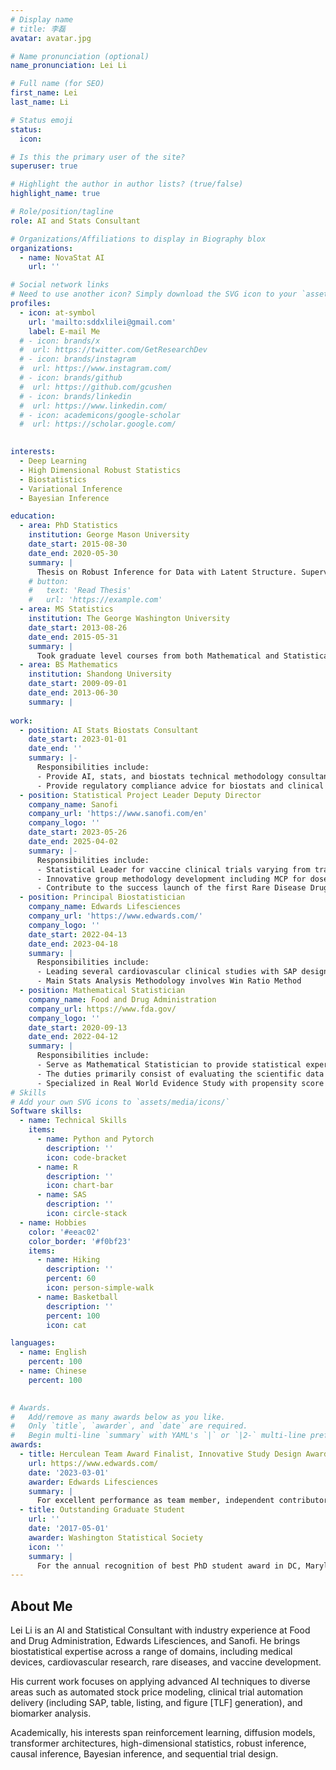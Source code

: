 ```yaml
---
# Display name
# title: 李磊
avatar: avatar.jpg

# Name pronunciation (optional)
name_pronunciation: Lei Li

# Full name (for SEO)
first_name: Lei 
last_name: Li

# Status emoji
status:
  icon: 

# Is this the primary user of the site?
superuser: true

# Highlight the author in author lists? (true/false)
highlight_name: true

# Role/position/tagline
role: AI and Stats Consultant

# Organizations/Affiliations to display in Biography blox
organizations:
  - name: NovaStat AI
    url: ''

# Social network links
# Need to use another icon? Simply download the SVG icon to your `assets/media/icons/` folder.
profiles:
  - icon: at-symbol
    url: 'mailto:sddxlilei@gmail.com'
    label: E-mail Me
  # - icon: brands/x
  #  url: https://twitter.com/GetResearchDev
  # - icon: brands/instagram
  #  url: https://www.instagram.com/
  # - icon: brands/github
  #  url: https://github.com/gcushen
  # - icon: brands/linkedin
  #  url: https://www.linkedin.com/
  # - icon: academicons/google-scholar
  #  url: https://scholar.google.com/
  

interests:
  - Deep Learning
  - High Dimensional Robust Statistics
  - Biostatistics
  - Variational Inference
  - Bayesian Inference

education:
  - area: PhD Statistics
    institution: George Mason University
    date_start: 2015-08-30
    date_end: 2020-05-30
    summary: |
      Thesis on Robust Inference for Data with Latent Structure. Supervised by [Prof Anand N Vidyashankar](https://anandnv.squarespace.com/). Presented papers at statistical conferences such as JSM with the contributions being published in peer reviewed stats journals.
    # button:
    #   text: 'Read Thesis'
    #   url: 'https://example.com'
  - area: MS Statistics
    institution: The George Washington University
    date_start: 2013-08-26
    date_end: 2015-05-31
    summary: |
      Took graduate level courses from both Mathematical and Statistical Department
  - area: BS Mathematics
    institution: Shandong University
    date_start: 2009-09-01
    date_end: 2013-06-30
    summary: |
            
work:
  - position: AI Stats Biostats Consultant
    date_start: 2023-01-01
    date_end: ''
    summary: |-
      Responsibilities include:
      - Provide AI, stats, and biostats technical methodology consultant on freelancer platform such as Guidepoint and G2G.
      - Provide regulatory compliance advice for biostats and clinical trials, including SAP development, sample size calculation, real world evidence study, data imputation, mixed modeling, Frequentist and Bayesian sequential design, dose-finding, etc.
  - position: Statistical Project Leader Deputy Director 
    company_name: Sanofi
    company_url: 'https://www.sanofi.com/en'
    company_logo: ''
    date_start: 2023-05-26
    date_end: 2025-04-02
    summary: |-
      Responsibilities include:
      - Statistical Leader for vaccine clinical trials varying from translational studies to phase I-III studies.
      - Innovative group methodology development including MCP for dose-finding and Go No Go decision making via Bayesian framework.
      - Contribute to the success launch of the first Rare Disease Drug for Hemophilia Qfitlia fitusiran.
  - position: Principal Biostatistician
    company_name: Edwards Lifesciences
    company_url: 'https://www.edwards.com/'
    company_logo: ''
    date_start: 2022-04-13
    date_end: 2023-04-18
    summary: |
      Responsibilities include:
      - Leading several cardiovascular clinical studies with SAP design
      - Main Stats Analysis Methodology involves Win Ratio Method
  - position: Mathematical Statistician
    company_name: Food and Drug Administration
    company_url: https://www.fda.gov/
    company_logo: ''
    date_start: 2020-09-13
    date_end: 2022-04-12
    summary: |
      Responsibilities include:
      - Serve as Mathematical Statistician to provide statistical expertise in the review of medical devices submissions for IDE, 501k, and PMA to assess the safety and efficacy of medical devices.
      - The duties primarily consist of evaluating the scientific data from real-world data sources, as well as the test methods and descriptions of devices contained in medical device submissions from industry to the Agency.
      - Specialized in Real World Evidence Study with propensity score methodology.
# Skills
# Add your own SVG icons to `assets/media/icons/`
Software skills:
  - name: Technical Skills
    items:
      - name: Python and Pytorch
        description: ''        
        icon: code-bracket
      - name: R
        description: ''        
        icon: chart-bar
      - name: SAS
        description: ''        
        icon: circle-stack
  - name: Hobbies
    color: '#eeac02'
    color_border: '#f0bf23'
    items:
      - name: Hiking
        description: ''
        percent: 60
        icon: person-simple-walk
      - name: Basketball
        description: ''
        percent: 100
        icon: cat

languages:
  - name: English
    percent: 100
  - name: Chinese
    percent: 100
  

# Awards.
#   Add/remove as many awards below as you like.
#   Only `title`, `awarder`, and `date` are required.
#   Begin multi-line `summary` with YAML's `|` or `|2-` multi-line prefix and indent 2 spaces below.
awards:
  - title: Herculean Team Award Finalist, Innovative Study Design Award Finalist, Operational Excellence Award Finalist
    url: https://www.edwards.com/
    date: '2023-03-01'
    awarder: Edwards Lifesciences    
    summary: |
      For excellent performance as team member, independent contributor, and collaborator. 
  - title: Outstanding Graduate Student
    url: ''
    date: '2017-05-01'
    awarder: Washington Statistical Society
    icon: ''
    summary: |
      For the annual recognition of best PhD student award in DC, Maryland, and Virginia area.
---
```


## About Me

Lei Li is an AI and Statistical Consultant with industry experience at Food and Drug Administration, Edwards Lifesciences, and Sanofi. He brings biostatistical expertise across a range of domains, including medical devices, cardiovascular research, rare diseases, and vaccine development. 

His current work focuses on applying advanced AI techniques to diverse areas such as automated stock price modeling, clinical trial automation delivery (including SAP, table, listing, and figure [TLF] generation), and biomarker analysis.

Academically, his interests span reinforcement learning, diffusion models, transformer architectures, high-dimensional statistics, robust inference, causal inference, Bayesian inference, and sequential trial design.

